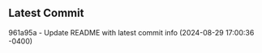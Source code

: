 
## Latest Commit
961a95a - Update README with latest commit info (2024-08-29 17:00:36 -0400) <Yunxi-Zhou>
